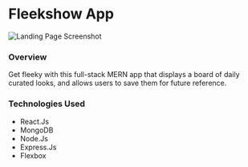 # Fleekshow App
![Landing Page Screenshot](https://github.com/nessienessquik/fleekshow/blob/master/screenshots/img-01.png)

### Overview
Get fleeky with this full-stack MERN app that displays a board of daily curated looks, and allows users to save them for future reference.

### Technologies Used
* React.Js 
* MongoDB
* Node.Js
* Express.Js
* Flexbox



 
